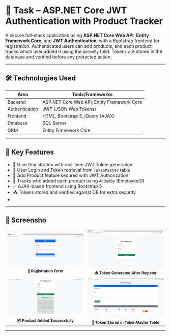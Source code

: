 # 🔐 Task – ASP.NET Core JWT Authentication with Product Tracker

A secure full-stack application using **ASP.NET Core Web API**, **Entity Framework Core**, and **JWT Authentication**, with a Bootstrap frontend for registration. Authenticated users can add products, and each product tracks which user added it using the `AddedBy` field. Tokens are stored in the database and verified before any protected action.

---

## 🛠 Technologies Used

| Area        | Tools/Frameworks                     |
|-------------|--------------------------------------|
| Backend     | ASP.NET Core Web API, Entity Framework Core |
| Authentication | JWT (JSON Web Tokens)             |
| Frontend    | HTML, Bootstrap 5, jQuery (AJAX)     |
| Database    | SQL Server                           |
| ORM         | Entity Framework Core                |

---

## 🎯 Key Features

- 👤 User Registration with real-time JWT Token generation
- 🔐 User Login and Token retrieval from `TokenMaster` table
- 🧾 Add Product feature secured with JWT Authorization
- 🧑 Tracks who added each product using `AddedBy` (EmployeeID)
- ✅ AJAX-based frontend using Bootstrap 5
- 📥 Tokens stored and verified against DB for extra security
- 
---
## 📸 Screensho

<table>
  <tr>
    <td align="center">
      <img src="https://github.com/MohmadZaidDelawala/Task/blob/main/Screenshots/Screenshot%202025-05-17%20144758.png?raw=true" width="400"/><br/>
      <sub><b>📝 Registration Form</b></sub>
    </td>
    <td align="center">
      <img src="https://github.com/MohmadZaidDelawala/Task/blob/main/Screenshots/Screenshot%202025-05-17%20144812.png?raw=true" width="400"/><br/>
      <sub><b>📥 Token Generated After Register</b></sub>
    </td>
  </tr>
  <tr>
    <td align="center">
      <img src="https://github.com/MohmadZaidDelawala/Task/blob/main/Screenshots/Screenshot%202025-05-17%20144847.png?raw=true" width="400"/><br/>
      <sub><b>📦 Product Added Successfully</b></sub>
    </td>
    <td align="center">
      <img src="https://github.com/MohmadZaidDelawala/Task/blob/main/Screenshots/Screenshot%202025-05-17%20145533.png?raw=true" width="400"/><br/>
      <sub><b>🔐 Token Stored in TokenMaster Table</b></sub>
    </td>
  </tr>
</table>


---

